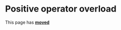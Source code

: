# Positive operator overload

This page has [**moved**](https://lib-docs.delphidabbler.com/Fractions/0/API/TFraction-Positive)